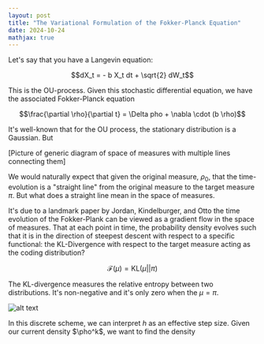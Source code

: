 ```yaml
---
layout: post
title: "The Variational Formulation of the Fokker-Planck Equation"
date: 2024-10-24
mathjax: true
---
```


Let's say that you have a Langevin equation:

$$dX_t = - b X_t dt + \sqrt{2} dW_t$$

This is the OU-process. Given this stochastic differential equation, we have the associated Fokker-Planck equation

$$\frac{\partial \rho}{\partial t} = \Delta pho + \nabla \cdot (b \rho)$$

It's well-known that for the OU process, the stationary distribution is a Gaussian. But


[Picture of generic diagram of space of measures with multiple lines connecting them]

We would naturally expect that given the original measure, $\rho_0$, that the time-evolution is a "straight line" from the
original measure to the target measure $\pi$. But what does a straight line mean in the space of measures.

It's due to a landmark paper by Jordan, Kindelburger, and Otto the time evolution of the Fokker-Plank can be viewed as a gradient
flow in the space of measures. That at each point in time, the probability density evolves such that it is in the direction of steepest
descent with respect to a specific functional: the KL-Divergence with respect to the target measure acting as the coding distribution?

$$\mathcal{F}(\mu) = \text{KL}(\mu || \pi)$$

The KL-divergence measures the relative entropy between two distributions. It's non-negative and it's only zero when
the $\mu = \pi$.

![alt text](iterative-discrete-scheme.png)

In this discrete scheme, we can interpret $h$ as an effective step size. Given our current density $\pho^k$, we want to find 
the density